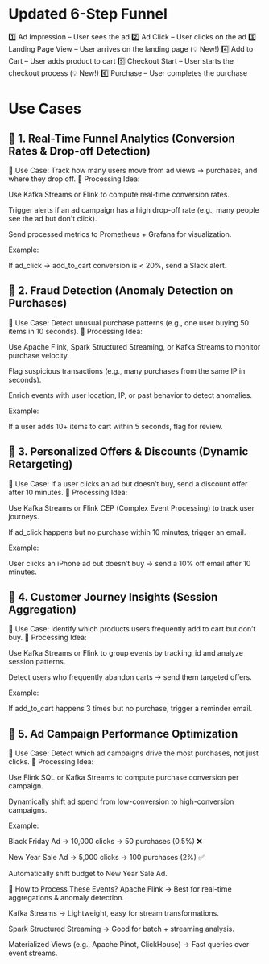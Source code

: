 # Updated 6-Step Funnel
1️⃣ Ad Impression – User sees the ad
2️⃣ Ad Click – User clicks on the ad
3️⃣ Landing Page View – User arrives on the landing page (💡 New!)
4️⃣ Add to Cart – User adds product to cart
5️⃣ Checkout Start – User starts the checkout process (💡 New!)
6️⃣ Purchase – User completes the purchase

# Use Cases
## 🔹 1. Real-Time Funnel Analytics (Conversion Rates & Drop-off Detection)
📌 Use Case: Track how many users move from ad views → purchases, and where they drop off.
📌 Processing Idea:

Use Kafka Streams or Flink to compute real-time conversion rates.

Trigger alerts if an ad campaign has a high drop-off rate (e.g., many people see the ad but don't click).

Send processed metrics to Prometheus + Grafana for visualization.

Example:

If ad_click → add_to_cart conversion is < 20%, send a Slack alert.

## 🔹 2. Fraud Detection (Anomaly Detection on Purchases)
📌 Use Case: Detect unusual purchase patterns (e.g., one user buying 50 items in 10 seconds).
📌 Processing Idea:

Use Apache Flink, Spark Structured Streaming, or Kafka Streams to monitor purchase velocity.

Flag suspicious transactions (e.g., many purchases from the same IP in seconds).

Enrich events with user location, IP, or past behavior to detect anomalies.

Example:

If a user adds 10+ items to cart within 5 seconds, flag for review.

## 🔹 3. Personalized Offers & Discounts (Dynamic Retargeting)
📌 Use Case: If a user clicks an ad but doesn’t buy, send a discount offer after 10 minutes.
📌 Processing Idea:

Use Kafka Streams or Flink CEP (Complex Event Processing) to track user journeys.

If ad_click happens but no purchase within 10 minutes, trigger an email.

Example:

User clicks an iPhone ad but doesn’t buy → send a 10% off email after 10 minutes.

## 🔹 4. Customer Journey Insights (Session Aggregation)
📌 Use Case: Identify which products users frequently add to cart but don’t buy.
📌 Processing Idea:

Use Kafka Streams or Flink to group events by tracking_id and analyze session patterns.

Detect users who frequently abandon carts → send them targeted offers.

Example:

If add_to_cart happens 3 times but no purchase, trigger a reminder email.

## 🔹 5. Ad Campaign Performance Optimization
📌 Use Case: Detect which ad campaigns drive the most purchases, not just clicks.
📌 Processing Idea:

Use Flink SQL or Kafka Streams to compute purchase conversion per campaign.

Dynamically shift ad spend from low-conversion to high-conversion campaigns.

Example:

Black Friday Ad → 10,000 clicks → 50 purchases (0.5%) ❌

New Year Sale Ad → 5,000 clicks → 100 purchases (2%) ✅

Automatically shift budget to New Year Sale Ad.

🚀 How to Process These Events?
Apache Flink → Best for real-time aggregations & anomaly detection.

Kafka Streams → Lightweight, easy for stream transformations.

Spark Structured Streaming → Good for batch + streaming analysis.

Materialized Views (e.g., Apache Pinot, ClickHouse) → Fast queries over event streams.